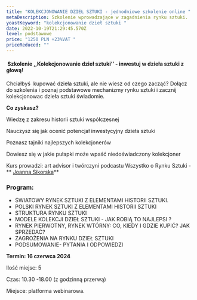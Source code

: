 ```yaml
---
title: "KOLEKCJONOWANIE DZIEŁ SZTUKI - jednodniowe szkolenie online "
metaDescription: Szkolenie wprowadzające w zagadnienia rynku sztuki.
yoastKeyword: "kolekcjonowanie dzieł sztuki "
date: 2022-10-19T21:29:45.570Z
level: podstawowe
price: "1250 PLN +23%VAT "
priceReduced: ""
---
```

####  Szkolenie ,,Kolekcjonowanie dzieł sztuki’’ - inwestuj w dzieła sztuki z głową!

Chciałbyś  kupować dzieła sztuki, ale nie wiesz od czego zacząć? Dołącz do szkolenia i poznaj podstawowe mechanizmy rynku sztuki i zacznij kolekcjonowac dzieła sztuki świadomie. 

**Co zyskasz?**

Wiedzę z zakresu historii sztuki współczesnej 

Nauczysz się jak ocenić potencjał inwestycyjny dzieła sztuki 

Poznasz tajniki najlepszych kolekcjonerów 

Dowiesz się w jakie pułapki może wpaść niedoświadczony kolekcjoner 



Kurs prowadzi: art advisor i twórczyni  podcastu Wszystko o Rynku Sztuki -** [Joanna Sikorska](https://artdivision.pl/zespol/artadvisor-joannasikorska)**

### **Program:**

* ŚWIATOWY  RYNEK SZTUKI Z ELEMENTAMI HISTORII SZTUKI.
* POLSKI RYNEK SZTUKI Z ELEMENTAMI HISTORII SZTUKI 
* STRUKTURA RYNKU SZTUKI
* MODELE KOLEKCJI DZIEŁ SZTUKI - JAK ROBIĄ TO NAJLEPSI ?
* RYNEK PIERWOTNY, RYNEK WTÓRNY: CO, KIEDY I GDZIE KUPIĆ? JAK SPRZEDAĆ?
* ZAGROŻENIA NA RYNKU DZIEŁ SZTUKI
* PODSUMOWANIE- PYTANIA I ODPOWIEDZI

**Termin: 16 czerwca 2024**

Ilość miejsc: 5 

Czas: 10.30 -18.00 (z godzinną przerwą)

Miejsce: platforma webinarowa.